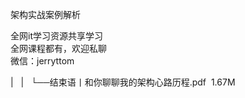 架构实战案例解析

全网it学习资源共享学习<br>全网课程都有，欢迎私聊<br>微信：jerryttom<br>

| &nbsp;&nbsp;| &nbsp;&nbsp;└──结束语丨和你聊聊我的架构心路历程.pdf &nbsp;1.67M